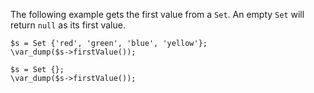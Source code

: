 The following example gets the first value from a `Set`. An empty `Set` will return `null` as its first value.

```basic-usage.hack
$s = Set {'red', 'green', 'blue', 'yellow'};
\var_dump($s->firstValue());

$s = Set {};
\var_dump($s->firstValue());
```
